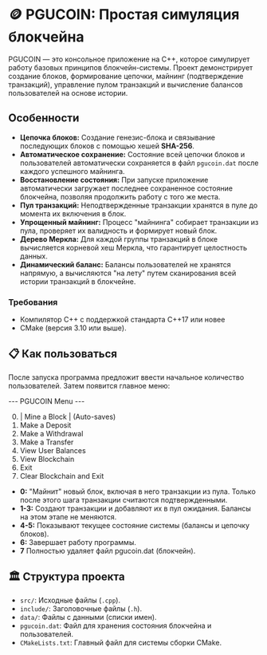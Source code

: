 # 🪙 PGUCOIN: Простая симуляция блокчейна

PGUCOIN — это консольное приложение на C++, которое симулирует работу базовых принципов блокчейн-системы. Проект демонстрирует создание блоков, формирование цепочки, майнинг (подтверждение транзакций), управление пулом транзакций и вычисление балансов пользователей на основе истории.

## Особенности

- **Цепочка блоков:** Создание генезис-блока и связывание последующих блоков с помощью хешей **SHA-256**.
- **Автоматическое сохранение:** Состояние всей цепочки блоков и пользователей автоматически сохраняется в файл `pgucoin.dat` после каждого успешного майнинга.
- **Восстановление состояния:** При запуске приложение автоматически загружает последнее сохраненное состояние блокчейна, позволяя продолжить работу с того же места.
- **Пул транзакций:** Неподтвержденные транзакции хранятся в пуле до момента их включения в блок.
- **Упрощенный майнинг:** Процесс "майнинга" собирает транзакции из пула, проверяет их валидность и формирует новый блок.
- **Дерево Меркла:** Для каждой группы транзакций в блоке вычисляется корневой хеш Меркла, что гарантирует целостность данных.
- **Динамический баланс:** Балансы пользователей не хранятся напрямую, а вычисляются "на лету" путем сканирования всей истории транзакций в блокчейне.

### Требования

- Компилятор C++ с поддержкой стандарта C++17 или новее
- CMake (версия 3.10 или выше).

## 📋 Как пользоваться

После запуска программа предложит ввести начальное количество пользователей. Затем появится главное меню:

--- PGUCOIN Menu ---

0. | Mine a Block | (Auto-saves)
1. Make a Deposit
2. Make a Withdrawal
3. Make a Transfer
4. View User Balances
5. View Blockchain
6. Exit
7. Clear Blockchain and Exit

- **0:** "Майнит" новый блок, включая в него транзакции из пула. Только после этого шага транзакции считаются подтвержденными.
- **1-3:** Создают транзакции и добавляют их в пул ожидания. Балансы на этом этапе не меняются.
- **4-5:** Показывают текущее состояние системы (балансы и цепочку блоков).
- **6:** Завершает работу программы.
- **7** Полностью удаляет файл pgucoin.dat (блокчейн).

## 🏛️ Структура проекта

- `src/`: Исходные файлы (`.cpp`).
- `include/`: Заголовочные файлы (`.h`).
- `data/`: Файлы с данными (списки имен).
- `pgucoin.dat`: Файл для хранения состояния блокчейна и пользователей.
- `CMakeLists.txt`: Главный файл для системы сборки CMake.
